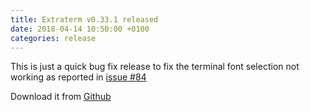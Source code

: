 ```yaml
---
title: Extraterm v0.33.1 released
date: 2018-04-14 10:50:00 +0100
categories: release
---
```

This is just a quick bug fix release to fix the terminal font selection not working as reported in [issue #84](https://github.com/sedwards2009/extraterm/issues/84)

Download it from [Github](https://github.com/sedwards2009/extraterm/releases/tag/v0.33.1)
